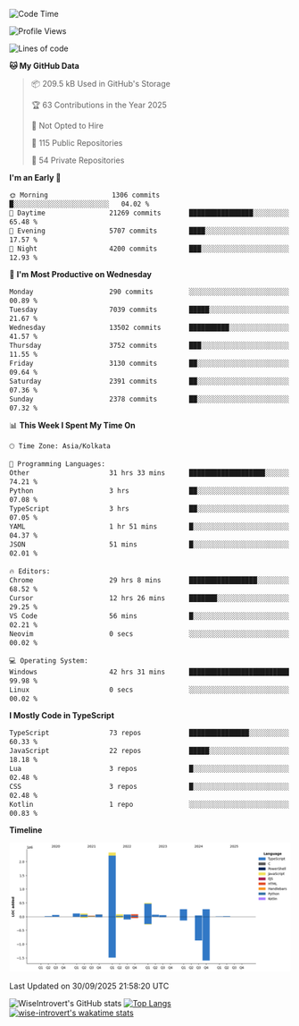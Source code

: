 <!--START_SECTION:waka-->
![Code Time](http://img.shields.io/badge/Code%20Time-4%2C344%20hrs%202%20mins-blue)

![Profile Views](http://img.shields.io/badge/Profile%20Views-7-blue)

![Lines of code](https://img.shields.io/badge/From%20Hello%20World%20I%27ve%20Written-4.2%20million%20lines%20of%20code-blue)

**🐱 My GitHub Data** 

> 📦 209.5 kB Used in GitHub's Storage 
 > 
> 🏆 63 Contributions in the Year 2025
 > 
> 🚫 Not Opted to Hire
 > 
> 📜 115 Public Repositories 
 > 
> 🔑 54 Private Repositories 
 > 
**I'm an Early 🐤** 

```text
🌞 Morning                1306 commits        █░░░░░░░░░░░░░░░░░░░░░░░░   04.02 % 
🌆 Daytime                21269 commits       ████████████████░░░░░░░░░   65.48 % 
🌃 Evening                5707 commits        ████░░░░░░░░░░░░░░░░░░░░░   17.57 % 
🌙 Night                  4200 commits        ███░░░░░░░░░░░░░░░░░░░░░░   12.93 % 
```
📅 **I'm Most Productive on Wednesday** 

```text
Monday                   290 commits         ░░░░░░░░░░░░░░░░░░░░░░░░░   00.89 % 
Tuesday                  7039 commits        █████░░░░░░░░░░░░░░░░░░░░   21.67 % 
Wednesday                13502 commits       ██████████░░░░░░░░░░░░░░░   41.57 % 
Thursday                 3752 commits        ███░░░░░░░░░░░░░░░░░░░░░░   11.55 % 
Friday                   3130 commits        ██░░░░░░░░░░░░░░░░░░░░░░░   09.64 % 
Saturday                 2391 commits        ██░░░░░░░░░░░░░░░░░░░░░░░   07.36 % 
Sunday                   2378 commits        ██░░░░░░░░░░░░░░░░░░░░░░░   07.32 % 
```


📊 **This Week I Spent My Time On** 

```text
🕑︎ Time Zone: Asia/Kolkata

💬 Programming Languages: 
Other                    31 hrs 33 mins      ███████████████████░░░░░░   74.21 % 
Python                   3 hrs               ██░░░░░░░░░░░░░░░░░░░░░░░   07.08 % 
TypeScript               3 hrs               ██░░░░░░░░░░░░░░░░░░░░░░░   07.05 % 
YAML                     1 hr 51 mins        █░░░░░░░░░░░░░░░░░░░░░░░░   04.37 % 
JSON                     51 mins             █░░░░░░░░░░░░░░░░░░░░░░░░   02.01 % 

🔥 Editors: 
Chrome                   29 hrs 8 mins       █████████████████░░░░░░░░   68.52 % 
Cursor                   12 hrs 26 mins      ███████░░░░░░░░░░░░░░░░░░   29.25 % 
VS Code                  56 mins             █░░░░░░░░░░░░░░░░░░░░░░░░   02.21 % 
Neovim                   0 secs              ░░░░░░░░░░░░░░░░░░░░░░░░░   00.02 % 

💻 Operating System: 
Windows                  42 hrs 31 mins      █████████████████████████   99.98 % 
Linux                    0 secs              ░░░░░░░░░░░░░░░░░░░░░░░░░   00.02 % 
```

**I Mostly Code in TypeScript** 

```text
TypeScript               73 repos            ███████████████░░░░░░░░░░   60.33 % 
JavaScript               22 repos            █████░░░░░░░░░░░░░░░░░░░░   18.18 % 
Lua                      3 repos             █░░░░░░░░░░░░░░░░░░░░░░░░   02.48 % 
CSS                      3 repos             █░░░░░░░░░░░░░░░░░░░░░░░░   02.48 % 
Kotlin                   1 repo              ░░░░░░░░░░░░░░░░░░░░░░░░░   00.83 % 
```



**Timeline**

![Lines of Code chart](https://raw.githubusercontent.com/wise-introvert/wise-introvert/master/assets/bar_graph.png)


 Last Updated on 30/09/2025 21:58:20 UTC
<!--END_SECTION:waka-->

![WiseIntrovert's GitHub stats](https://github-readme-stats.vercel.app/api?username=wise-introvert&count_private=true&show_icons=true)
[![Top Langs](https://github-readme-stats.vercel.app/api/top-langs/?username=wise-introvert&langs_count=10)](https://github.com/anuraghazra/github-readme-stats)
[![wise-introvert's wakatime stats](https://github-readme-stats.vercel.app/api/wakatime?username=wiseintrovert)](https://github.com/anuraghazra/github-readme-stats)

